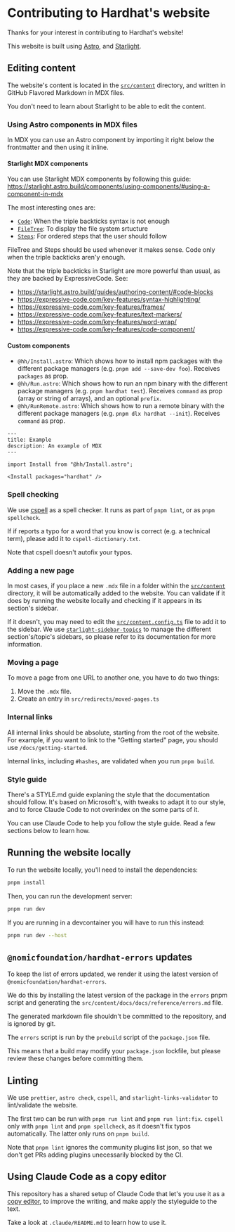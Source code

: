 # Contributing to Hardhat's website

Thanks for your interest in contributing to Hardhat's website!

This website is built using [Astro](https://astro.build), and [Starlight](https://starlight.astro.build).

## Editing content

The website's content is located in the [`src/content`](./src/content) directory, and written in GitHub Flavored Markdown in MDX files.

You don't need to learn about Starlight to be able to edit the content.

### Using Astro components in MDX files

In MDX you can use an Astro component by importing it right below the frontmatter and then using it inline.

#### Starlight MDX components

You can use Starlight MDX components by following this guide: https://starlight.astro.build/components/using-components/#using-a-component-in-mdx

The most interesting ones are:

- [`Code`](https://starlight.astro.build/components/code/): When the triple backticks syntax is not enough
- [`FileTree`](https://starlight.astro.build/components/file-tree/): To display the file system srtucture
- [`Steps`](https://starlight.astro.build/components/steps/): For ordered steps that the user should follow

FileTree and Steps should be used whenever it makes sense. Code only when the triple backticks aren'y enough.

Note that the triple backticks in Starlight are more powerful than usual, as they are backed by ExpressiveCode. See:

- https://starlight.astro.build/guides/authoring-content/#code-blocks
- https://expressive-code.com/key-features/syntax-highlighting/
- https://expressive-code.com/key-features/frames/
- https://expressive-code.com/key-features/text-markers/
- https://expressive-code.com/key-features/word-wrap/
- https://expressive-code.com/key-features/code-component/

#### Custom components

- `@hh/Install.astro`: Which shows how to install npm packages with the different package managers (e.g. `pnpm add --save-dev foo`). Receives `packages` as prop.
- `@hh/Run.astro`: Which shows how to run an npm binary with the different package managers (e.g. `pnpm hardhat test`). Receives `command` as prop (array or string of arrays), and an optional `prefix`.
- `@hh/RunRemote.astro`: Which shows how to run a remote binary with the different package managers (e.g. `pnpm dlx hardhat --init`). Receives `command` as prop.

```mdx
---
title: Example
description: An example of MDX
---

import Install from "@hh/Install.astro";

<Install packages="hardhat" />
```

### Spell checking

We use [cspell](https://cspell.org/#documentation) as a spell checker. It runs as part of `pnpm lint`, or as `pnpm spellcheck`.

If if reports a typo for a word that you know is correct (e.g. a technical term), please add it to `cspell-dictionary.txt`.

Note that cspell doesn't autofix your typos.

### Adding a new page

In most cases, if you place a new `.mdx` file in a folder within the [`src/content`](./src/content) directory, it will be automatically added to the website. You can validate if it does by running the website locally and checking if it appears in its section's sidebar.

If it doesn't, you may need to edit the [`src/content.config.ts`](./src/content.config.ts) file to add it to the sidebar. We use [`starlight-sidebar-topics`](https://starlight-sidebar-topics.netlify.app/docs/getting-started/) to manage the different section's/topic's sidebars, so please refer to its documentation for more information.

### Moving a page

To move a page from one URL to another one, you have to do two things:

1. Move the `.mdx` file.
2. Create an entry in `src/redirects/moved-pages.ts`

### Internal links

All internal links should be absolute, starting from the root of the website. For example, if you want to link to the "Getting started" page, you should use `/docs/getting-started`.

Internal links, including `#hashes`, are validated when you run `pnpm build`.

### Style guide

There's a STYLE.md guide explaning the style that the documentation should follow. It's based on Microsoft's, with tweaks to adapt it to our style, and to force Claude Code to not overindex on the some parts of it.

You can use Claude Code to help you follow the style guide. Read a few sections below to learn how.

## Running the website locally

To run the website locally, you'll need to install the dependencies:

```bash
pnpm install
```

Then, you can run the development server:

```bash
pnpm run dev
```

If you are running in a devcontainer you will have to run this instead:

```bash
pnpm run dev --host
```

## `@nomicfoundation/hardhat-errors` updates

To keep the list of errors updated, we render it using the latest version of `@nomicfoundation/hardhat-errors`.

We do this by installing the latest version of the package in the `errors` pnpm script and generating the `src/content/docs/docs/reference/errors.md` file.

The generated markdown file shouldn't be committed to the repository, and is ignored by git.

The `errors` script is run by the `prebuild` script of the `package.json` file.

This means that a build may modify your `package.json` lockfile, but please review these changes before committing them.

## Linting

We use `prettier`, `astro check`, `cspell`, and `starlight-links-validator` to lint/validate the website.

The first two can be run with `pnpm run lint` and `pnpm run lint:fix`. `cspell` only with `pnpm lint` and `pnpm spellcheck`, as it doesn't fix typos automatically. The latter only runs on `pnpm build`.

Note that `pnpm lint` ignores the community plugins list json, so that we don't get PRs adding plugins unecessarily blocked by the CI.

## Using Claude Code as a copy editor

This repository has a shared setup of Claude Code that let's you use it as a [copy editor](https://en.wikipedia.org/wiki/Copy_editing), to improve the writing, and make apply the styleguide to the text.

Take a look at `.claude/README.md` to learn how to use it.
